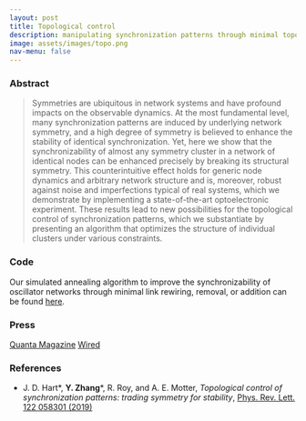 ```yaml
---
layout: post
title: Topological control
description: manipulating synchronization patterns through minimal topological perturbation inside clusters
image: assets/images/topo.png
nav-menu: false
---
```


### Abstract
> Symmetries are ubiquitous in network systems and have profound impacts on the observable dynamics.
> At the most fundamental level, many synchronization patterns are induced by underlying network symmetry, and a high degree of symmetry is believed to enhance the stability of identical synchronization.
> Yet, here we show that the synchronizability of almost any symmetry cluster in a network of identical nodes can be enhanced precisely by breaking its structural symmetry.
> This counterintuitive effect holds for generic node dynamics and arbitrary network structure and is, moreover, robust against noise and imperfections typical of real systems, which we demonstrate by implementing a state-of-the-art optoelectronic experiment.
> These results lead to new possibilities for the topological control of synchronization patterns, which we substantiate by presenting an algorithm that optimizes the structure of individual clusters under various constraints.

### Code
Our simulated annealing algorithm to improve the synchronizability of oscillator networks through minimal link rewiring, removal, or addition can be found [here](https://github.com/y-z-zhang/optimize_sym_cluster).

### Press
[Quanta Magazine](https://www.quantamagazine.org/physicists-discover-exotic-patterns-of-synchronization-20190404/)
[Wired](https://www.wired.com/story/the-math-of-how-crickets-starlings-and-neurons-sync-up)

### References
* J. D. Hart\*, __Y. Zhang__\*, R. Roy, and A. E. Motter, *Topological control of synchronization patterns: trading symmetry for stability*, [Phys. Rev. Lett. 122 058301 (2019)](https://doi.org/10.1103/PhysRevLett.122.058301)
